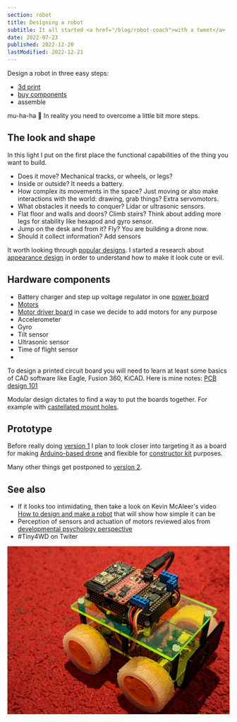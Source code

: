 ```yaml
---
section: robot
title: Designing a robot
subtitle: It all started <a href="/blog/robot-coach">with a tweet</a>
date: 2022-07-23
published: 2022-12-20
lastModified: 2022-12-21
---
```


Design a robot in three easy steps:

- [3d print](/make/3d-printer-dilemma)
- [buy components](/make/where-to-buy-electronic-components-in-us)
- assemble

mu-ha-ha 🤣 In reality you need to overcome a little bit more steps.


## The look and shape

In this light I put on the first place the functional capabilities of the thing you want to build.

- Does it move? Mechanical tracks, or wheels, or legs?
- Inside or outside? It needs a battery.
- How complex its movements in the space? Just moving or also make interactions with the world: drawing, grab things? Extra servomotors.
- What obstacles it needs to conquer? Lidar or ultrasonic sensors. 
- Flat floor and walls and doors? Climb stairs? Think about adding more legs for stability like hexapod and gyro sensor.
- Jump on the desk and from it? Fly? You are building a drone now.
- Should it collect information? Add sensors 

It worth looking through [popular designs](/make/robot/encyclopedia). I started a research about [appearance design](/make/robot/appearance-design) in order to understand how to make it look cute or evil.


## Hardware components

- Battery charger and step up voltage regulator in one [power board](/make/robot/power-board)
- [Motors](/make/robot/motors)
- [Motor driver board](/make/robot/motor-board) in case we decide to add motors for any purpose
- Accelerometer
- Gyro
- Tilt sensor
- Ultrasonic sensor
- Time of flight sensor
- 

To design a printed circuit board you will need to learn at least some basics of CAD software like Eagle, Fusion 360, KiCAD. Here is mine notes: [PCB design 101](/make/pcb-design-101)

Modular design dictates to find a way to put the boards together. For example with [castellated mount holes](/blog/castellated-vias).


## Prototype

Before really doing [version 1](/make/robot/prototype-1) I plan to look closer into targeting it as a board for making [Arduino-based drone](/make/robot/arduino-drone) and flexible for [constructor kit](/make/robot/constructor) purposes.

Many other things get postponed to [version 2](/make/robot/prototype-2).
 
## See also

- If it looks too intimidating, then take a look on Kevin McAleer's video [How to design and make a robot](https://www.youtube.com/watch?v=lKxJUViQsW8) that will show how simple it can be
- Perception of sensors and actuation of motors reviewed alos from [developmental psychology perspective](/science/developmental-psychology-studies)
- #Tiny4WD on Twiter

![Tiny4WD](./robot/tiny-4wd.jpg)
